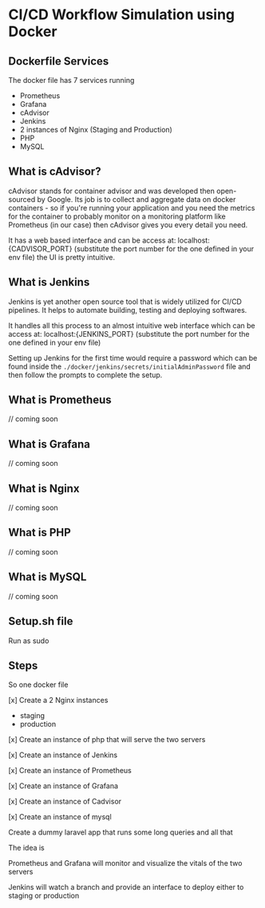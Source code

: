 # CI/CD Workflow Simulation using Docker

## Dockerfile Services

The docker file has 7 services running

- Prometheus
- Grafana
- cAdvisor
- Jenkins
- 2 instances of Nginx (Staging and Production)
- PHP
- MySQL

## What is cAdvisor?

cAdvisor stands for container advisor and was developed then open-sourced by Google.
Its job is to collect and aggregate data on docker containers - so if you're running your
application and you need the metrics for the container to probably monitor on a monitoring
platform like Prometheus (in our case) then cAdvisor gives you every detail you need.

It has a web based interface and can be access at: localhost:{CADVISOR_PORT} (substitute the port number for the one defined in your env file)
the UI is pretty intuitive.

## What is Jenkins

Jenkins is yet another open source tool that is widely utilized for CI/CD pipelines. It helps to automate
building, testing and deploying softwares.

It handles all this process to an almost intuitive web interface which can be access at: localhost:{JENKINS_PORT} (substitute the port number for the one defined in your env file)

Setting up Jenkins for the first time would require a password which can be found inside the `./docker/jenkins/secrets/initialAdminPassword` file 
and then follow the prompts to complete the setup.

## What is Prometheus
// coming soon

## What is Grafana
// coming soon

## What is Nginx
// coming soon

## What is PHP
// coming soon

## What is MySQL
// coming soon

## Setup.sh file
 Run as sudo 

## Steps

So one docker file

[x] Create a 2 Nginx instances
- staging
- ⁠production

[x] Create an instance of php that will serve the two servers

[x] Create an instance of Jenkins

[x] Create an instance of Prometheus

[x] Create an instance of Grafana

[x] Create an instance of Cadvisor

[x] Create an instance of mysql

Create a dummy laravel app that runs some long queries and all that

The idea is

Prometheus and Grafana will monitor and visualize the vitals of the two servers

Jenkins will watch a branch and provide an interface to deploy either to staging or production